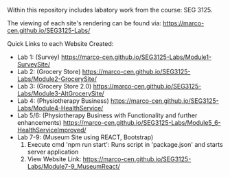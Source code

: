 Within this repository includes labatory work from the course: SEG 3125.

The viewing of each site's rendering can be found via: 
https://marco-cen.github.io/SEG3125-Labs/<folder directory name>


Quick Links to each Website Created:
- Lab 1: (Survey) 
  https://marco-cen.github.io/SEG3125-Labs/Module1-SurveySite/
- Lab 2: (Grocery Store)
  https://marco-cen.github.io/SEG3125-Labs/Module2-GrocerySite/ 
- Lab 3: (Grocery Store 2.0)
  https://marco-cen.github.io/SEG3125-Labs/Module3-AltGrocerySite/
- Lab 4: (Physiotherapy Business)
  https://marco-cen.github.io/SEG3125-Labs/Module4-HealthService/
- Lab 5/6: (Physiotherapy Business with Functionality and further enhancements)
  https://marco-cen.github.io/SEG3125-Labs/Module5_6-HealthServiceImproved/ 
- Lab 7-9: (Museum Site using REACT, Bootstrap)
    1. Execute cmd 'npm run start': Runs script in 'package.json' and starts server application
    2. View Website Link: https://marco-cen.github.io/SEG3125-Labs/Module7-9_MuseumReact/

